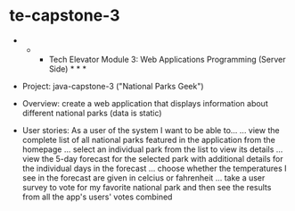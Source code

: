 # te-capstone-3

* * * Tech Elevator Module 3: Web Applications Programming (Server Side) * * *

* Project: java-capstone-3 ("National Parks Geek")

* Overview: create a web application that displays information about different national parks (data is static)

* User stories: 
As a user of the system I want to be able to... 
... view the complete list of all national parks featured in the application from the homepage
... select an individual park from the list to view its details
... view the 5-day forecast for the selected park with additional details for the individual days in the forecast
... choose whether the temperatures I see in the forecast are given in celcius or fahrenheit
... take a user survey to vote for my favorite national park and then see the results from all the app's users' votes combined
